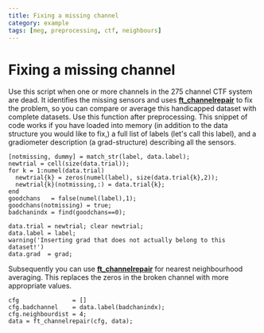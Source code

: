 ```yaml
---
title: Fixing a missing channel
category: example
tags: [meg, preprocessing, ctf, neighbours]
---
```


# Fixing a missing channel

Use this script when one or more channels in the 275 channel CTF system are dead. It identifies the missing sensors and uses **[ft_channelrepair](/reference/ft_channelrepair)** to fix the problem, so you can compare or average this handicapped dataset with complete datasets. Use this function after preprocessing. This snippet of code works if you have loaded into memory (in addition to the data structure you would like to fix,) a full list of labels (let's call this label), and a gradiometer description (a grad-structure) describing all the sensors.

    [notmissing, dummy] = match_str(label, data.label);
    newtrial = cell(size(data.trial));
    for k = 1:numel(data.trial)
      newtrial{k} = zeros(numel(label), size(data.trial{k},2));
      newtrial{k}(notmissing,:) = data.trial{k};
    end
    goodchans   = false(numel(label),1);
    goodchans(notmissing) = true;
    badchanindx = find(goodchans==0);

    data.trial = newtrial; clear newtrial;
    data.label = label;
    warning('Inserting grad that does not actually belong to this dataset!')
    data.grad  = grad;

Subsequently you can use **[ft_channelrepair](/reference/ft_channelrepair)** for nearest neighbourhood averaging. This replaces the zeros in the broken channel with more appropriate values.

    cfg               = []
    cfg.badchannel    = data.label(badchanindx);
    cfg.neighbourdist = 4;
    data = ft_channelrepair(cfg, data);
